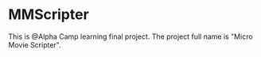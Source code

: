 MMScripter
==========

This is @Alpha Camp learning final project. The project full name is "Micro Movie Scripter".
